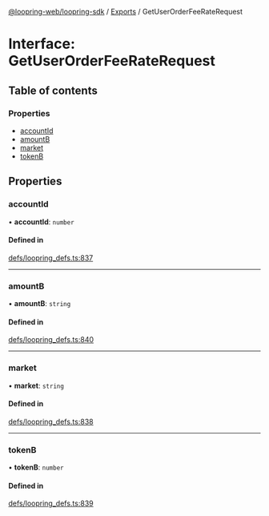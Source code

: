 [@loopring-web/loopring-sdk](../README.md) / [Exports](../modules.md) / GetUserOrderFeeRateRequest

# Interface: GetUserOrderFeeRateRequest

## Table of contents

### Properties

- [accountId](GetUserOrderFeeRateRequest.md#accountid)
- [amountB](GetUserOrderFeeRateRequest.md#amountb)
- [market](GetUserOrderFeeRateRequest.md#market)
- [tokenB](GetUserOrderFeeRateRequest.md#tokenb)

## Properties

### accountId

• **accountId**: `number`

#### Defined in

[defs/loopring_defs.ts:837](https://github.com/Loopring/loopring_sdk/blob/edf273a/src/defs/loopring_defs.ts#L837)

___

### amountB

• **amountB**: `string`

#### Defined in

[defs/loopring_defs.ts:840](https://github.com/Loopring/loopring_sdk/blob/edf273a/src/defs/loopring_defs.ts#L840)

___

### market

• **market**: `string`

#### Defined in

[defs/loopring_defs.ts:838](https://github.com/Loopring/loopring_sdk/blob/edf273a/src/defs/loopring_defs.ts#L838)

___

### tokenB

• **tokenB**: `number`

#### Defined in

[defs/loopring_defs.ts:839](https://github.com/Loopring/loopring_sdk/blob/edf273a/src/defs/loopring_defs.ts#L839)
